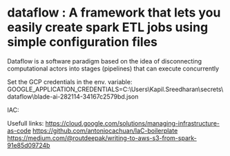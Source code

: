 # dataflow : A  framework that lets you easily create spark ETL jobs  using simple configuration files

Dataflow is a software paradigm based on the idea of disconnecting computational actors into stages (pipelines) that can execute concurrently

Set the GCP credentials in the env. variable:
GOOGLE_APPLICATION_CREDENTIALS=C:\Users\Kapil.Sreedharan\secrets\dataflow\blade-ai-282114-34167c2579bd.json


IAC: 

Usefull links:
 https://cloud.google.com/solutions/managing-infrastructure-as-code
https://github.com/antoniocachuan/IaC-boilerplate
https://medium.com/@routdeepak/writing-to-aws-s3-from-spark-91e85d09724b